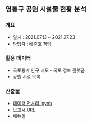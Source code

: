 ## 영통구 공원 시설물 현황 분석
### 개요
- 일시 : 2021.07.13 ~ 2021.07.23
- 담당자 : 배준호 책임

### 활용 데이터
 - 국토통계 인구 지도 - 국토 정보 플랫폼
 - 공원 시설 목록

### 산출물
 - [데이터 전처리.ipynb](https://github.com/juunho/Suwon-2021/blob/1efaab59d091e8b5b506ac389fa762e8a228d2f0/Data%20Visualization/4.%20%EC%98%81%ED%86%B5%EA%B5%AC%20%EA%B3%B5%EC%9B%90%20%EC%8B%9C%EC%84%A4%EB%AC%BC%20%ED%98%84%ED%99%A9%20%EB%B6%84%EC%84%9D/%EB%8D%B0%EC%9D%B4%ED%84%B0%20%EC%A0%84%EC%B2%98%EB%A6%AC.ipynb)
 - [보고서 URL](http://27.101.101.188:20007/studio/exported/411314beac154c238105793c1514b36bc54355e88d594fd19e2c2d38bb395668)
 - 매뉴얼
